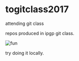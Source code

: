 # togitclass2017
attending git class

repos produced in ipgp git class.

![fun](https://informatix.ipgp.fr/webmail/skins/ipgp/images/ipgp_biglogo.png) 

try doing it locally.
